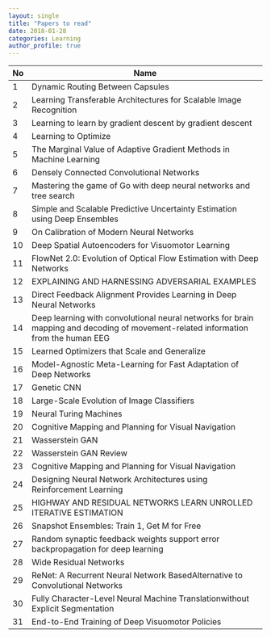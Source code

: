 ```yaml
---
layout: single
title: "Papers to read"
date: 2018-01-28
categories: Learning
author_profile: true
---
```


| No | Name																																  |
| -- | ---------------------------------------------------------------------------------------------------------------------------------- |
| 1  | Dynamic Routing Between Capsules	 																								  |
| 2  | Learning Transferable Architectures for Scalable Image Recognition	 															  |
| 3  | Learning to learn by gradient descent by gradient descent																		  |
| 4  | Learning to Optimize	 																											  |
| 5  | The Marginal Value of Adaptive Gradient Methods in Machine Learning	 															  |
| 6  | Densely Connected Convolutional Networks	 																						  |
| 7  | Mastering the game of Go with deep neural networks and tree search																  |
| 8  | Simple and Scalable Predictive Uncertainty Estimation using Deep Ensembles	 												 	  |
| 9  | On Calibration of Modern Neural Networks	 																						  |
| 10 | Deep Spatial Autoencoders for Visuomotor Learning																				  |
| 11 | FlowNet 2.0: Evolution of Optical Flow Estimation with Deep Networks	 															  |
| 12 | EXPLAINING AND HARNESSING ADVERSARIAL EXAMPLES	 																				  |
| 13 | Direct Feedback Alignment Provides Learning in Deep Neural Networks	 															  |
| 14 | Deep learning with convolutional neural networks for brain mapping and decoding of movement-related information from the human EEG |
| 15 | Learned Optimizers that Scale and Generalize	 																					  |
| 16 | Model-Agnostic Meta-Learning for Fast Adaptation of Deep Networks	 															  |
| 17 | Genetic CNN	 																													  |
| 18 | Large-Scale Evolution of Image Classifiers	 																					  |
| 19 | Neural Turing Machines	 																										  |
| 20 | Cognitive Mapping and Planning for Visual Navigation	 																			  |
| 21 | Wasserstein GAN	 																												  |
| 22 | Wasserstein GAN Review	 																										  |
| 23 | Cognitive Mapping and Planning for Visual Navigation	 																			  |
| 24 | Designing Neural Network Architectures using Reinforcement Learning	 															  |
| 25 | HIGHWAY AND RESIDUAL NETWORKS LEARN UNROLLED ITERATIVE ESTIMATION	 															  |
| 26 | Snapshot Ensembles: Train 1, Get M for Free	 																					  |
| 27 | Random synaptic feedback weights support error backpropagation for deep learning	 												  |
| 28 | Wide Residual Networks	 																										  |
| 29 | ReNet: A Recurrent Neural Network BasedAlternative to Convolutional Networks	 													  |
| 30 | Fully Character-Level Neural Machine Translationwithout Explicit Segmentation													  |
| 31 | End-to-End Training of Deep Visuomotor Policies	 																				  |